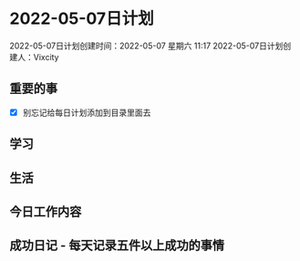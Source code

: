 # 2022-05-07日计划

2022-05-07日计划创建时间：2022-05-07 星期六  11:17
2022-05-07日计划创建人：Vixcity

## 重要的事
- [x] 别忘记给每日计划添加到目录里面去

## 学习

## 生活
## 今日工作内容

## 成功日记 - 每天记录五件以上成功的事情